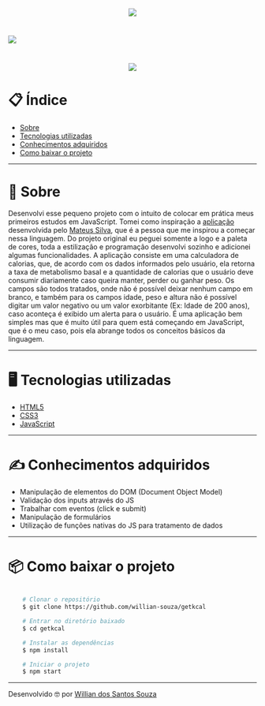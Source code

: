 <h1 align="center">
    <img src="images/logo.svg">
<h1>

<h1>
    <img src="images/getkcal.gif">
<h1>

<h1 align = "center">
    <img src="https://www.code-inspector.com/project/9410/score/svg">
<h1>


# 📋 Índice
- [Sobre](#-sobre)
- [Tecnologias utilizadas](#-tecnologias-utilizadas)
- [Conhecimentos adquiridos](#-conhecimentos-adquiridos)
- [Como baixar o projeto](#-como-baixar-o-projeto)

---

# 📄 Sobre
Desenvolvi esse pequeno projeto com o intuito de colocar em prática meus primeiros estudos em JavaScript.
Tomei como inspiração a [aplicação](https://www.youtube.com/watch?v=yiDq9wUiUjc) desenvolvida pelo [Mateus Silva](https://www.linkedin.com/in/mateusilva/), que é a pessoa que me inspirou a começar nessa linguagem.
Do projeto original eu peguei somente a logo e a paleta de cores, toda a estilização e programação desenvolvi sozinho e adicionei algumas funcionalidades.
A aplicação consiste em uma calculadora de calorias, que, de acordo com os dados informados pelo usuário, ela retorna a taxa de metabolismo basal e a quantidade de calorias que o usuário deve consumir diariamente caso queira manter, perder ou ganhar peso.
Os campos são todos tratados, onde não é possível deixar nenhum campo em branco, e também para os campos idade, peso e altura não é possível digitar um valor negativo ou um valor exorbitante (Ex: Idade de 200 anos), caso aconteça é exibido um alerta para o usuário.
É uma aplicação bem simples mas que é muito útil para quem está começando em JavaScript, que é o meu caso, pois ela abrange todos os conceitos básicos da linguagem.

---

# 🖥 Tecnologias utilizadas
- [HTML5](https://developer.mozilla.org/pt-BR/docs/Web/HTML/HTML5)
- [CSS3](https://developer.mozilla.org/pt-BR/docs/Archive/CSS3)
- [JavaScript](https://developer.mozilla.org/pt-BR/docs/Aprender/JavaScript)

---

# ✍ Conhecimentos adquiridos
- Manipulação de elementos do DOM (Document Object Model) 
- Validação dos inputs através do JS
- Trabalhar com eventos (click e submit)
- Manipulação de formulários
- Utilização de funções nativas do JS para tratamento de dados

---

# 📦 Como baixar o projeto
```bash

    # Clonar o repositório
    $ git clone https://github.com/willian-souza/getkcal

    # Entrar no diretório baixado
    $ cd getkcal

    # Instalar as dependências        
    $ npm install 

    # Iniciar o projeto
    $ npm start 

```
---

Desenvolvido 🤓 por [Willian dos Santos Souza](https://www.linkedin.com/in/willian-dos-santos-souza-83348261/)
